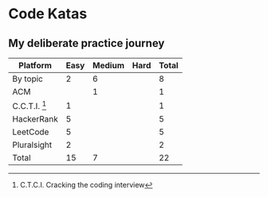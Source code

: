 # Code Katas
My deliberate practice journey
---

|Platform     |Easy|Medium|Hard|Total|
|-------------|-----|-----|----|-----|
|By topic     |  2  |  6  |    |  8  |  
|ACM          |     |  1  |    |  1  |
|C.C.T.I. [^1]|  1  |     |    |  1  |
|HackerRank   |  5  |     |    |  5  |
|LeetCode     |  5  |     |    |  5  |
|Pluralsight  |  2  |     |    |  2  |
|Total        | 15  |  7  |    | 22  |

[^1]: C.T.C.I. Cracking the coding interview
